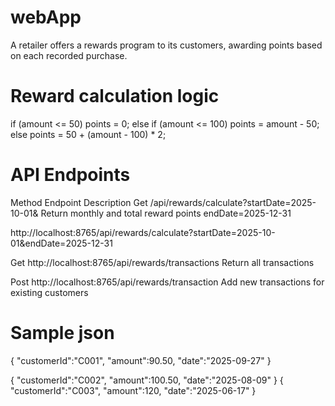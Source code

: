 # webApp
A retailer offers a rewards program to its customers, awarding points based on each recorded purchase.
# Reward calculation logic
if (amount <= 50)
    points = 0;
else if (amount <= 100)
    points = amount - 50;
else
    points = 50 + (amount - 100) * 2;

# API Endpoints
Method         Endpoint                                         Description
Get            /api/rewards/calculate?startDate=2025-10-01&     Return monthly and total reward points
               endDate=2025-12-31

http://localhost:8765/api/rewards/calculate?startDate=2025-10-01&endDate=2025-12-31

Get           http://localhost:8765/api/rewards/transactions     Return all transactions

Post          http://localhost:8765/api/rewards/transaction        Add new transactions for existing customers

# Sample json 

{
    "customerId":"C001",
    "amount":90.50,
    "date":"2025-09-27"
}

{
    "customerId":"C002",
    "amount":100.50,
    "date":"2025-08-09"
}
{
    "customerId":"C003",
    "amount":120,
    "date":"2025-06-17"
}
